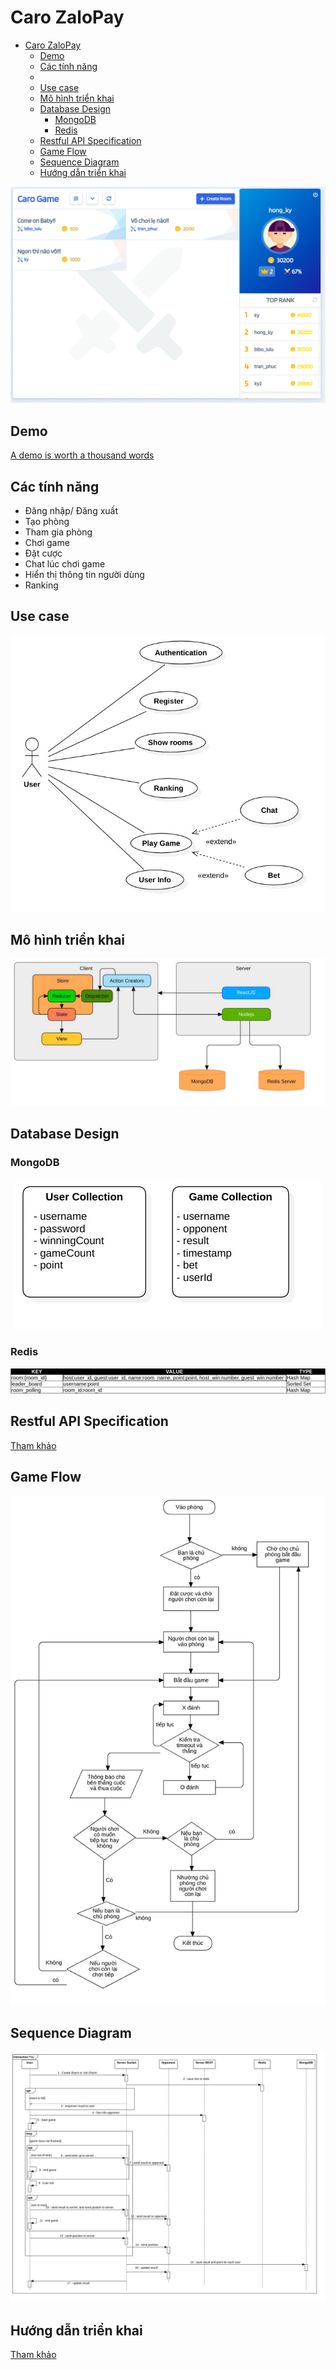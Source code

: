 # Caro ZaloPay

- [Caro ZaloPay](#caro-zalopay)
  - [Demo](#demo)
  - [Các tính năng](#c%c3%a1c-t%c3%adnh-n%c4%83ng)
  - [](#)
  - [Use case](#use-case)
  - [Mô hình triển khai](#m%c3%b4-h%c3%acnh-tri%e1%bb%83n-khai)
  - [Database Design](#database-design)
    - [MongoDB](#mongodb)
    - [Redis](#redis)
  - [Restful API Specification](#restful-api-specification)
  - [Game Flow](#game-flow)
  - [Sequence Diagram](#sequence-diagram)
  - [Hướng dẫn triển khai](#h%c6%b0%e1%bb%9bng-d%e1%ba%abn-tri%e1%bb%83n-khai)

<div align="center">
    <img src="/docs/demo.gif" alt="caro">
</div>

## Demo

[A demo is worth a thousand words](https://caro-zalopay.herokuapp.com)

## Các tính năng

- Đăng nhập/ Đăng xuất
- Tạo phòng
- Tham gia phòng
- Chơi game
- Đặt cược
- Chat lúc chơi game
- Hiển thị thông tin người dùng
- Ranking

## 

## Use case

<div align="center">
    <img src="/docs/user-case.jpg" alt="caro" />
</div>

## Mô hình triển khai

<div align="center">
    <img src="/docs/deployment-diagram.jpg" alt="caro"/>
</div>

## Database Design

### MongoDB

<div align="center">
    <img src="/docs/mongodb-schema.jpg" alt="caro" />
</div>

### Redis

<div align="center">
    <img src="/docs/redis-schema.png" alt="caro" />
</div>

## Restful API Specification

[Tham khảo](/docs/restful-api-specification.md)

## Game Flow

<div align="center">
    <img src="/docs/game-flow.jpg" alt="caro" />
</div>

## Sequence Diagram

<div align="center">
    <img src="/docs/Play.jpg" alt="caro"/>
</div>

## Hướng dẫn triển khai

[Tham khảo](deployment.md)


